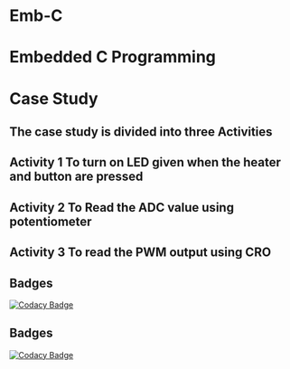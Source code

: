 # Emb-C
# Embedded C Programming
# Case Study
## The case study is divided into three Activities
## Activity 1 To turn on LED given when the heater and button are pressed
## Activity 2 To Read the ADC value using potentiometer
## Activity 3 To read the PWM output using CRO 
## Badges
[![Codacy Badge](https://app.codacy.com/project/badge/Grade/eb185ce8402947efbfc732737080b57e)](https://www.codacy.com/gh/Aishma19/Emb-C/dashboard?utm_source=github.com&amp;utm_medium=referral&amp;utm_content=Aishma19/Emb-C&amp;utm_campaign=Badge_Grade)
## Badges 
[![Codacy Badge](https://app.codacy.com/project/badge/Grade/eb185ce8402947efbfc732737080b57e)](https://www.codacy.com/gh/Aishma19/Emb-C/dashboard?utm_source=github.com&amp;utm_medium=referral&amp;utm_content=Aishma19/Emb-C&amp;utm_campaign=Badge_Grade)
